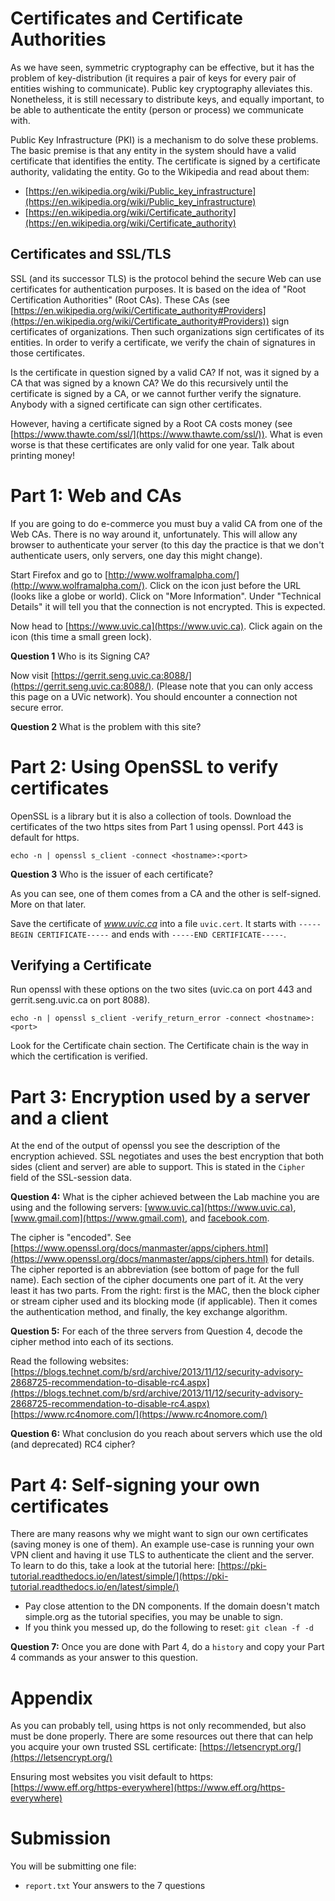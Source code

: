 # Certificates and Certificate Authorities #

As we have seen, symmetric cryptography can be effective, but it has the problem of key-distribution (it requires a pair of keys for every pair of entities wishing to communicate). Public key cryptography alleviates this. Nonetheless, it is still necessary to distribute keys, and equally important, to be able to
authenticate the entity (person or process) we communicate with.

Public Key Infrastructure (PKI) is a mechanism to do solve these problems. The basic premise is that any entity in the system should have a valid certificate that identifies the entity. The certificate is signed by a certificate authority, validating the entity. Go to the Wikipedia and read about them:

- [https://en.wikipedia.org/wiki/Public_key_infrastructure](https://en.wikipedia.org/wiki/Public_key_infrastructure)
- [https://en.wikipedia.org/wiki/Certificate_authority](https://en.wikipedia.org/wiki/Certificate_authority)

## Certificates and SSL/TLS ##

SSL (and its successor TLS) is the protocol behind the secure Web can use certificates for authentication purposes. It is based on the idea of "Root Certification Authorities" (Root CAs). These CAs (see [https://en.wikipedia.org/wiki/Certificate_authority#Providers](https://en.wikipedia.org/wiki/Certificate_authority#Providers)) sign certificates of organizations. Then such organizations sign certificates of its entities.  In order to verify a certificate, we verify the chain of signatures in those certificates.

Is the certificate in question signed by a valid CA?  If not, was it signed by a CA that was signed by a known CA? We do this recursively until the certificate is signed by a CA, or we cannot further verify the signature. Anybody with a signed certificate can sign other certificates.

However, having a certificate signed by a Root CA costs money (see [https://www.thawte.com/ssl/](https://www.thawte.com/ssl/)). What is even worse is that these certificates are only valid for one year. Talk about printing money!

# Part 1: Web and CAs #

If you are going to do e-commerce you must buy a valid CA from one of the Web CAs. There is no way around it, unfortunately. This will allow any browser to authenticate your server (to this day the practice is that we don't authenticate users, only servers, one day this might change).

Start Firefox and go to [http://www.wolframalpha.com/](http://www.wolframalpha.com/). Click on the icon just before the URL (looks like a globe or world). Click on "More Information". Under "Technical Details" it will tell you that the connection is not encrypted. This is expected.

Now head to [https://www.uvic.ca](https://www.uvic.ca). Click again on the icon (this time a small green lock).

**Question 1** Who is its Signing CA?

Now visit [https://gerrit.seng.uvic.ca:8088/](https://gerrit.seng.uvic.ca:8088/). (Please note that you can only access this page on a UVic network). You should encounter a connection not secure error.

**Question 2** What is the problem with this site?

# Part 2: Using OpenSSL to verify certificates #

OpenSSL is a library but it is also a collection of tools. Download the certificates of the two https sites from Part 1 using openssl. Port 443 is default for https.

	echo -n | openssl s_client -connect <hostname>:<port>

**Question 3** Who is the issuer of each certificate?

As you can see, one of them comes from a CA and the other is self-signed. More on that later.

Save the certificate of *www.uvic.ca* into a file `uvic.cert`. It starts with `-----BEGIN CERTIFICATE-----` and ends with `-----END CERTIFICATE-----`.

## Verifying a Certificate ##

Run openssl with these options on the two sites (uvic.ca on port 443 and gerrit.seng.uvic.ca on port 8088).

	echo -n | openssl s_client -verify_return_error -connect <hostname>:<port>

Look for the Certificate chain section. The Certificate chain is the way in which the certification is verified.

# Part 3: Encryption used by a server and a client #

At the end of the output of openssl you see the description of the encryption achieved. SSL negotiates and uses the best encryption that both sides (client and server) are able to support. This is stated in the `Cipher` field of the SSL-session data.

**Question 4:** What is the cipher achieved between the Lab machine you are using and the following servers: [www.uvic.ca](https://www.uvic.ca), [www.gmail.com](https://www.gmail.com), and [facebook.com](https://facebook.com). 

The cipher is "encoded". See [https://www.openssl.org/docs/manmaster/apps/ciphers.html](https://www.openssl.org/docs/manmaster/apps/ciphers.html) for details. The cipher reported is an abbreviation (see bottom of page for the full name). Each section of the cipher documents one part of it. At the very least it has two parts. From the right: first is the MAC, then the block cipher or stream cipher used and its blocking mode (if applicable). Then it comes the authentication method, and finally, the key exchange algorithm.

**Question 5:** For each of the three servers from Question 4, decode the cipher method into each of its sections.

Read the following websites:  
[https://blogs.technet.com/b/srd/archive/2013/11/12/security-advisory-2868725-recommendation-to-disable-rc4.aspx](https://blogs.technet.com/b/srd/archive/2013/11/12/security-advisory-2868725-recommendation-to-disable-rc4.aspx)  
[https://www.rc4nomore.com/](https://www.rc4nomore.com/)

**Question 6:** What conclusion do you reach about servers which use the old (and deprecated) RC4 cipher?

# Part 4: Self-signing your own certificates #

There are many reasons why we might want to sign our own certificates (saving money is one of them). An example use-case is running your own VPN client and having it use TLS to authenticate the client and the server. To learn to do this, take a look at the tutorial here: [https://pki-tutorial.readthedocs.io/en/latest/simple/](https://pki-tutorial.readthedocs.io/en/latest/simple/)

- Pay close attention to the DN components. If the domain doesn't match simple.org as the tutorial specifies, you may be unable to sign.
- If you think you messed up, do the following to reset: `git clean -f -d`

**Question 7:** Once you are done with Part 4, do a `history` and copy your Part 4 commands as your answer to this question.

# Appendix #

As you can probably tell, using https is not only recommended, but also must be done properly. There are some resources out there that can help you acquire your own trusted SSL certificate: [https://letsencrypt.org/](https://letsencrypt.org/)

Ensuring most websites you visit default to https: [https://www.eff.org/https-everywhere](https://www.eff.org/https-everywhere)

# Submission #

You will be submitting one file:

- `report.txt` Your answers to the 7 questions
